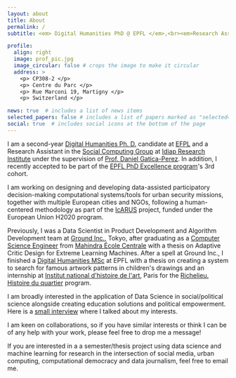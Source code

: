 ```yaml
---
layout: about
title: About
permalink: /
subtitle: <em> Digital Humanities PhD @ EPFL </em>,<br><em>Research Assistant @ Idiap</em>

profile:
  align: right
  image: prof_pic.jpg
  image_circular: false # crops the image to make it circular
  address: >
    <p> CP308-2 </p>
    <p> Centre du Parc </p>
    <p> Rue Marconi 19, Martigny </p>
    <p> Switzerland </p>

news: true  # includes a list of news items
selected_papers: false # includes a list of papers marked as "selected={true}"
social: true  # includes social icons at the bottom of the page
---
```


I am a second-year [Digital Humanities Ph. D.](https://www.epfl.ch/education/phd/eddh-digital-humanities/) candidate at [EFPL](https://www.epfl.ch/en/) and a Research Assistant in the [Social Computing Group](https://www.idiap.ch/en/scientific-research/social-computing) at [Idiap Research Institute](https://www.idiap.ch/en) under the supervision of [Prof. Daniel Gatica-Perez](https://www.idiap.ch/~gatica/). In addition, I recently accepted to be part of the [EPFL PhD Excellence program](https://www.epfl.ch/education/phd/doctoral-studies-structure/customized-curricula/epfl-phd-excellence-programme/)'s 3rd cohort.

I am working on designing and developing data-assisted participatory decision-making computational systems/tools for urban security missions, together with multiple European cities and NGOs, following a human-centered methodology as part of the [IcARUS](https://www.icarus-innovation.eu/) project, funded under the European Union H2020 program.

Previously, I was a Data Scientist in Product Development and Algorithm Development team at [Ground Inc.](https://en.groundinc.co.jp/), Tokyo, after graduating as a [Computer Science Engineer](https://www.mahindrauniversity.edu.in/computer-science-engineering) from [Mahindra École Centrale](https://www.mahindrauniversity.edu.in/schools/school-of-engineering) with a thesis on Adaptive Critic Design for Extreme Learning Machines. After a spell at Ground Inc., I finished a [Digital Humanities MSc](https://www.epfl.ch/education/master/programs/digital-humanities/) at EPFL with a thesis on creating a system to search for famous artwork patterns in children's drawings and an internship at [Institut national d'histoire de l'art](https://inha.fr/fr/index.html), Paris for the [Richelieu. Histoire du quartier](https://www.inha.fr/fr/recherche/le-departement-des-etudes-et-de-la-recherche/domaines-de-recherche/histoire-des-collections-histoire-des-institutions-artistiques-et-culturelles-economie-de-l-art/richelieu-histoire-du-quartier.html) program.

I am broadly interested in the application of Data Science in social/political science alongside creating education solutions and political empowerment. Here is a [small interview](https://actu.epfl.ch/news/dh-creates-the-chance-to-re-create-re-present-and-/) where I talked about my interests.

I am keen on collaborations, so if you have similar interests or think I can be of any help with your work, please feel free to drop me a message!

If you are interested in a a semester/thesis project using data science and machine learning for research in the intersection of social media, urban computing, computational democracy and data journalism, feel free to email me.
